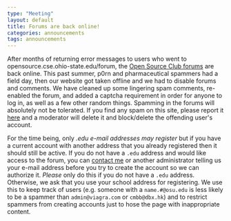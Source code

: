 ```yaml
---
type: "Meeting"
layout: default
title: Forums are back online!
categories: announcements
tags: announcements
---
```

After months of returning error messages to users who went to
opensource.cse.ohio-state.edu/forum, the [Open Source Club forums](http://opensource.cse.ohio-state.edu/forum "Click here to enter our forums")
are back online. This past summer, p0rn and pharmaceutical spammers had a
field day, then our website got taken offline and we had to disable forums and
comments. We have cleaned up some lingering spam comments, re-enabled the forum,
and added a captcha requirement in order for anyone to log in, as well as a few
other random things. Spamming in the forums will absolutely not be tolerated. If
you find any spam on this site, please report it [here](http://opensource.cse.ohio-state.edu/forum/21)
and a moderator will delete it and block/delete the offending user's account.

For the time being, only *.edu e-mail addresses may register* but if you have a
current account with another address that you already registered then it should
still be active. If you do not have a `.edu` address and would like access to
the forum, you can [contact me](http://opensource.cse.ohio-state.edu/contact "Contact us")
or another administrator telling us your e-mail address before you try to create
the account so we can authorize it. *Please* only do this if you do not have a
`.edu` address. Otherwise, we ask that you use your school address for
registering. We use this to keep track of users (e.g. someone with a
`name.#@osu.edu` is less likely to be a spammer than `admin@viagra.com` or
`cmbb@dbx.hk`) and to restrict spammers from creating accounts just to hose
the page with inappropriate content.

